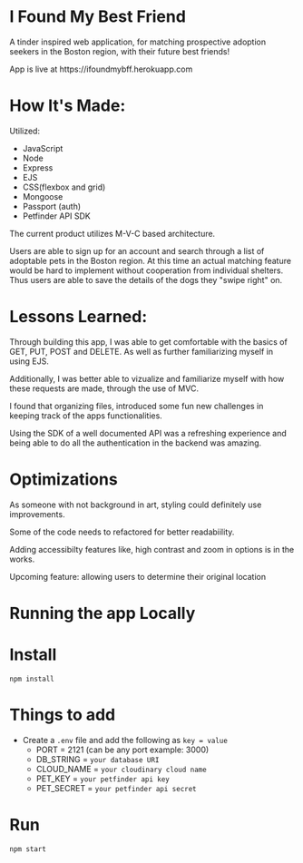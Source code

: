 # I Found My Best Friend
<p> A tinder inspired web application, for matching prospective adoption seekers in the Boston region, with their future best friends! </p>
App is live at https://ifoundmybff.herokuapp.com

<h1>How It's Made:</h1>
<p>Utilized: </p> 
    <ul> 
        <li>JavaScript</li>
        <li>Node</li>
        <li>Express</li>
        <li>EJS</li>
        <li>CSS(flexbox and grid)</li>
        <li>Mongoose</li>
        <li>Passport (auth)</li>
        <li>Petfinder API SDK</li>
    </ul>
<p>The current product utilizes M-V-C based architecture.</p>
<p>Users are able to sign up for an account and search through a list of adoptable pets in the Boston region. At this time an actual matching feature would be hard to implement without cooperation from individual shelters. Thus users are able to save the details of the dogs they "swipe right" on.<p/>


<h1>Lessons Learned:</h1>
<p>Through building this app, I was able to get comfortable with the basics of GET, PUT, POST and DELETE. As well as further familiarizing myself in using EJS.</p>
<p>Additionally, I was better able to vizualize and familiarize myself with how these requests are made, through the use of MVC. </p>
<p>I found that organizing files, introduced some fun new challenges in keeping track of the apps functionalities.</p>
<p>Using the SDK of a well documented API was a refreshing experience and being able to do all the authentication in the backend was amazing.</p>

<h1>Optimizations</h1>
<p>As someone with not background in art, styling could definitely use improvements.</p>
<p>Some of the code needs to refactored for better readabiility. </p>
<p>Adding accessibilty features like, high contrast and zoom in options is in the works.</p>
<p>Upcoming feature: allowing users to determine their original location</p>


# Running the app Locally

<h1> Install </h1>

`npm install`


<h1> Things to add </h1>

- Create a `.env` file and add the following as `key = value`
  - PORT = 2121 (can be any port example: 3000)
  - DB_STRING = `your database URI`
  - CLOUD_NAME = `your cloudinary cloud name`
  - PET_KEY = `your petfinder api key`
  - PET_SECRET = `your petfinder api secret`


<h1> Run </h1>

`npm start`
